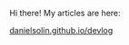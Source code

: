 Hi there! My articles are here:

[danielsolin.github.io/devlog]([https://www.google.com](https://danielsolin.github.io/devlog/))
